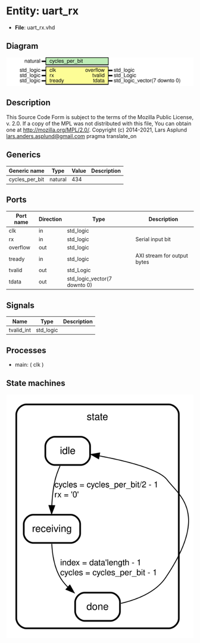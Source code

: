 # Entity: uart_rx

- **File**: uart_rx.vhd
## Diagram

![Diagram](uart_rx.svg "Diagram")
## Description

This Source Code Form is subject to the terms of the Mozilla Public
License, v. 2.0. If a copy of the MPL was not distributed with this file,
You can obtain one at http://mozilla.org/MPL/2.0/.
Copyright (c) 2014-2021, Lars Asplund lars.anders.asplund@gmail.com
pragma translate_on
## Generics

| Generic name   | Type    | Value | Description |
| -------------- | ------- | ----- | ----------- |
| cycles_per_bit | natural | 434   |             |
## Ports

| Port name | Direction | Type                         | Description                 |
| --------- | --------- | ---------------------------- | --------------------------- |
| clk       | in        | std_logic                    |                             |
| rx        | in        | std_logic                    | Serial input bit            |
| overflow  | out       | std_logic                    |                             |
| tready    | in        | std_logic                    | AXI stream for output bytes |
| tvalid    | out       | std_Logic                    |                             |
| tdata     | out       | std_logic_vector(7 downto 0) |                             |
## Signals

| Name       | Type      | Description |
| ---------- | --------- | ----------- |
| tvalid_int | std_logic |             |
## Processes
- main: ( clk )
## State machines

![Diagram_state_machine_0]( stm_uart_rx_00.svg "Diagram")